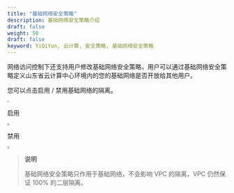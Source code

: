 ```yaml
---
title: "基础网络安全策略"
description: 基础网络安全策略介绍
draft: false
weight: 50
draft: false
keyword: YiQiYun, 云计算, 安全策略, 基础网络安全策略
---
```


网络访问控制下还支持用户修改基础网络安全策略，用户可以通过基础网络安全策略定义山东省云计算中心环境内的您的基础网络是否开放给其他用户。

您可以点击启用 / 禁用基础网络的隔离。

<img src="../../_images/create_acl_17.png" style="zoom:23%;" />

启用

<img src="../../_images/create_acl_18.png" style="zoom:33%;" />

禁用

<img src="../../_images/create_acl_19.png" style="zoom:33%;" />

>**说明**
>
>基础网络安全策略只作用于基础网络，不会影响 VPC 的隔离，VPC 仍然保证 100% 的二层隔离。

